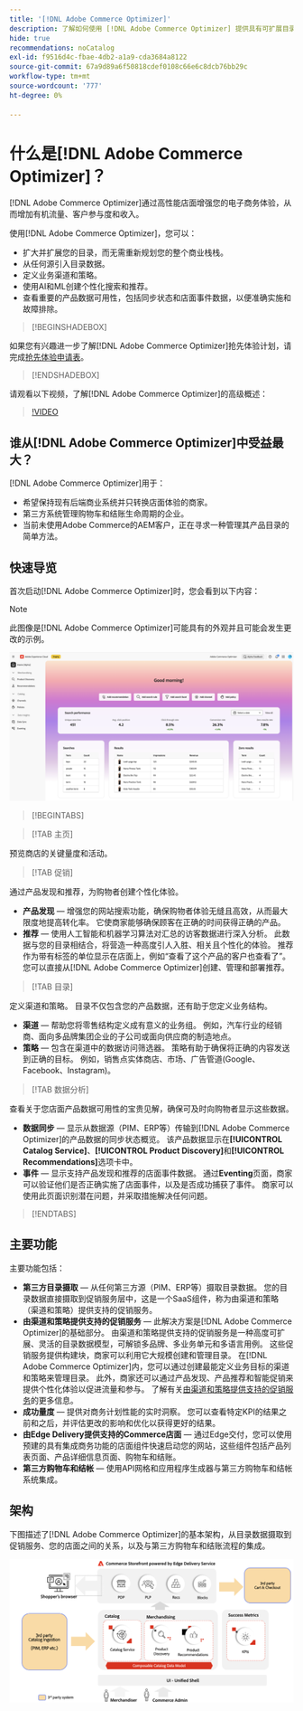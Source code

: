 ```yaml
---
title: '[!DNL Adobe Commerce Optimizer]'
description: 了解如何使用 [!DNL Adobe Commerce Optimizer] 提供具有可扩展目录的快速、高性能店面，该目录允许您通过增加流量以及提高参与度和转化率来优化现有电子商务后端。
hide: true
recommendations: noCatalog
exl-id: f9516d4c-fbae-4db2-a1a9-cda3684a8122
source-git-commit: 67a9d89a6f50818cdef0108c66e6c8dcb76bb29c
workflow-type: tm+mt
source-wordcount: '777'
ht-degree: 0%

---
```


# 什么是[!DNL Adobe Commerce Optimizer]？

[!DNL Adobe Commerce Optimizer]通过高性能店面增强您的电子商务体验，从而增加有机流量、客户参与度和收入。

使用[!DNL Adobe Commerce Optimizer]，您可以：

- 扩大并扩展您的目录，而无需重新规划您的整个商业栈栈。
- 从任何源引入目录数据。
- 定义业务渠道和策略。
- 使用AI和ML创建个性化搜索和推荐。
- 查看重要的产品数据可用性，包括同步状态和店面事件数据，以便准确实施和故障排除。

>[!BEGINSHADEBOX]

如果您有兴趣进一步了解[!DNL Adobe Commerce Optimizer]抢先体验计划，请完成[抢先体验申请表](https://forms.office.com/Pages/ResponsePage.aspx?id=Wht7-jR7h0OUrtLBeN7O4WOxhjY2doZPikS2hIbfmL5UMlhTMTYzVDhPQVFNTUFYUjJHNlRKTE5TWS4u)。

>[!ENDSHADEBOX]

请观看以下视频，了解[!DNL Adobe Commerce Optimizer]的高级概述：

>[!VIDEO](https://video.tv.adobe.com/v/3450226)

## 谁从[!DNL Adobe Commerce Optimizer]中受益最大？

[!DNL Adobe Commerce Optimizer]用于：

- 希望保持现有后端商业系统并只转换店面体验的商家。
- 第三方系统管理购物车和结账生命周期的企业。
- 当前未使用Adobe Commerce的AEM客户，正在寻求一种管理其产品目录的简单方法。

## 快速导览

首次启动[!DNL Adobe Commerce Optimizer]时，您会看到以下内容：

>[!NOTE]
>
>此图像是[!DNL Adobe Commerce Optimizer]可能具有的外观并且可能会发生更改的示例。

![[!DNL Adobe Commerce Optimizer] UI](assets/user-interface.png)

>[!BEGINTABS]

>[!TAB 主页]

预览商店的关键量度和活动。

>[!TAB 促销]

通过产品发现和推荐，为购物者创建个性化体验。

- **产品发现** — 增强您的网站搜索功能，确保购物者体验无缝且高效，从而最大限度地提高转化率。 它使商家能够确保顾客在正确的时间获得正确的产品。
- **推荐** — 使用人工智能和机器学习算法对汇总的访客数据进行深入分析。 此数据与您的目录相结合，将营造一种高度引人入胜、相关且个性化的体验。 推荐作为带有标签的单位显示在店面上，例如“查看了这个产品的客户也查看了”。 您可以直接从[!DNL Adobe Commerce Optimizer]创建、管理和部署推荐。

>[!TAB 目录]

定义渠道和策略。 目录不仅包含您的产品数据，还有助于您定义业务结构。

- **渠道** — 帮助您将零售结构定义成有意义的业务组。 例如，汽车行业的经销商、面向多品牌集团企业的子公司或面向供应商的制造地点。
- **策略** — 包含在渠道中的数据访问筛选器。 策略有助于确保将正确的内容发送到正确的目标。 例如，销售点实体商店、市场、广告管道(Google、Facebook、Instagram)。

>[!TAB 数据分析]

查看关于您店面产品数据可用性的宝贵见解，确保可及时向购物者显示这些数据。

- **数据同步** — 显示从数据源（PIM、ERP等）传输到[!DNL Adobe Commerce Optimizer]的产品数据的同步状态概览。 该产品数据显示在&#x200B;**[!UICONTROL Catalog Service]**、**[!UICONTROL Product Discovery]**&#x200B;和&#x200B;**[!UICONTROL Recommendations]**&#x200B;选项卡中。
- **事件** — 显示支持产品发现和推荐的店面事件数据。 通过&#x200B;**Eventing**&#x200B;页面，商家可以验证他们是否正确实施了店面事件，以及是否成功捕获了事件。 商家可以使用此页面识别潜在问题，并采取措施解决任何问题。

>[!ENDTABS]

## 主要功能

主要功能包括：

- **第三方目录摄取** — 从任何第三方源（PIM、ERP等）摄取目录数据。 您的目录数据直接摄取到促销服务层中，这是一个SaaS组件，称为由渠道和策略（渠道和策略）提供支持的促销服务。
- **由渠道和策略提供支持的促销服务** — 此解决方案是[!DNL Adobe Commerce Optimizer]的基础部分。 由渠道和策略提供支持的促销服务是一种高度可扩展、灵活的目录数据模型，可解锁多品牌、多业务单元和多语言用例。 这些促销服务提供构建块，商家可以利用它大规模创建和管理目录。 在[!DNL Adobe Commerce Optimizer]内，您可以通过创建最能定义业务目标的渠道和策略来管理目录。 此外，商家还可以通过产品发现、产品推荐&#x200B;和智能促销&#x200B;来提供个性化体验以促进流量和参与。 了解有关[由渠道和策略提供支持的促销服务](https://experienceleague.adobe.com/en/docs/commerce/merchandising-services/overview)的更多信息。
- **成功量度** — 提供对商务计划性能的实时洞察。 您可以查看特定KPI的结果之前和之后，并评估更改的影响和优化以获得更好的结果。
- **由Edge Delivery提供支持的Commerce店面** — 通过Edge交付，您可以使用预建的具有集成商务功能的店面组件快速启动您的网站，这些组件包括产品列表页面、产品详细信息页面、购物车和结账。
- **第三方购物车和结帐** — 使用API网格和应用程序生成器与第三方购物车和结帐系统集成。

## 架构

下图描述了[!DNL Adobe Commerce Optimizer]的基本架构，从目录数据摄取到促销服务、您的店面之间的关系，以及与第三方购物车和结账流程的集成。

![[!DNL Adobe Commerce Optimizer]架构](assets/architecture.png)
